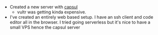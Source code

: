 *   Created a new server with [capsul](https://capsul.org/)
    *   vultr was getting kinda expensive.
*   I've created an entirely web based setup. I have an ssh client and code editor all in the browser. I tried going serverless but it's nice to have a small VPS hence the capsul server